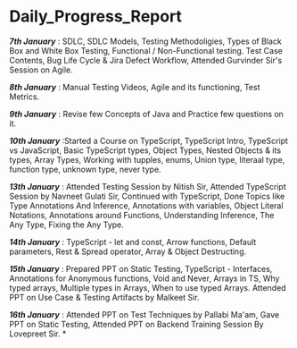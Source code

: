 # Daily_Progress_Report

***7th January*** : SDLC, SDLC Models, Testing Methodoligies, Types of Black Box and White Box Testing, Functional / Non-Functional testing.                    Test Case Contents, Bug Life Cycle & Jira Defect Workflow, Attended Gurvinder Sir's Session on Agile.

***8th January*** : Manual Testing Videos, Agile and its functioning, Test Metrics.

***9th January*** : Revise few Concepts of Java and Practice few questions on it.

***10th January*** :Started a Course on TypeScript, TypeScript Intro, TypeScript vs JavaScript, Basic TypeScript types, Object Types, Nested                   Objects & its types, Array Types, Working with tupples, enums, Union type, literaal type, function type, unknown type,                     never type.

***13th January*** : Attended Testing Session by Nitish Sir, Attended TypeScript Session by Navneet Gulati Sir, Continued with TypeScript,                      Done Topics like Type Annotations And Inference, Annotations with variables, Object Literal Notations, Annotations around                  Functions, Understanding Inference, The Any Type, Fixing the Any Type.

***14th January*** : TypeScript - let and const, Arrow functions, Default parameters, Rest & Spread operator, Array & Object Destructing.

***15th January*** : Prepared PPT on Static Testing, TypeScript - Interfaces, Annotations for Anonymous functions, Void and Never, Arrays in TS,                Why typed arrays, Multiple types in Arrays, When to use typed Arrays. Attended PPT on Use Case & Testing Artifacts by                      Malkeet Sir.

***16th January*** : Attended PPT on Test Techniques by Pallabi Ma'am, Gave PPT on Static Testing, Attended PPT on Backend Training Session By                  Lovepreet Sir.
*
